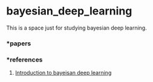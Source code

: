 # bayesian_deep_learning

This is a space just for studying bayesian deep learning.


### *papers


### *references
1. [Introduction to bayeisan deep learning](https://taeoh-kim.github.io/blog/bayesian-deep-learning-introduction/)
